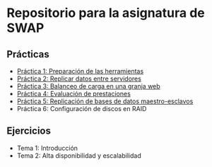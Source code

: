# Repositorio para la asignatura de SWAP

## Prácticas

- [Práctica 1: Preparación de las herramientas](./Practica1/P1.md)
- [Práctica 2: Replicar datos entre servidores](./Practica2/P2.md)
- [Práctica 3: Balanceo de carga en una granja web](./Practica3/P3.md)
- [Práctica 4: Evaluación de prestaciones](./Practica4/P4.md)
- [Práctica 5: Replicación de bases de datos maestro-esclavos](./Practica5/P5.md)
- Práctica 6: Configuración de discos en RAID

## Ejercicios

- Tema 1: Introducción
- Tema 2: Alta disponibilidad y escalabilidad
